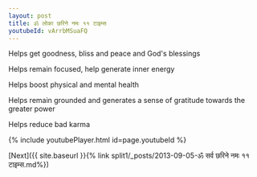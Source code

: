 ```yaml
---
layout: post
title: ॐ लोका छरिने नमः ११ टाइम्स
youtubeId: vArrbMSuaFQ
---
```

 
 
Helps get goodness, bliss and peace and God's blessings
 
Helps remain focused, help generate inner energy 
 
Helps boost physical and mental health 
 
Helps remain grounded and generates a sense of gratitude towards the greater power 
 
Helps reduce bad karma
 
 
 
 


{% include youtubePlayer.html id=page.youtubeId %}
 
[Next]({{ site.baseurl }}{% link  split1/_posts/2013-09-05-ॐ सर्व छरिने नमः ११ टाइम्स.md%})
 
